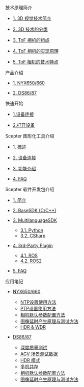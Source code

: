 技术原理简介

- [1. 3D 视觉技术简介](zh-cn/ToFBasicPrinciple/3DTecIntroduction.md)

* [2. 3D 技术的分类](zh-cn/ToFBasicPrinciple/3DTecClassification.md)

- [3. ToF 相机的组成](zh-cn/ToFBasicPrinciple/ToFComposition.md)

* [4. ToF 相机的实现原理](zh-cn/ToFBasicPrinciple/ToFPrinciple.md)

- [5. ToF 相机的技术特点](zh-cn/ToFBasicPrinciple/ToFFeatures.md)

产品介绍

- [1. NYX650/660](zh-cn/ProductIntroduction/NYX650,660.md)

* [2. DS86/87](zh-cn/ProductIntroduction/DS86,87.md)

快速开始

- [1.设备连接](zh-cn/Quickstart/Quickstart#_1-设备连接)

- [2.打开设备](zh-cn/Quickstart/Quickstart#_2-打开设备)

Scepter 图形化工具介绍

- [1. 概述](zh-cn/ScepterGUITool/Overview.md)

* [2. 设备连接](zh-cn/ScepterGUITool/DeviceConnection.md)

- [3. 功能介绍](zh-cn/ScepterGUITool/FunctionIntroduction.md)

* [4. FAQ](zh-cn/ScepterGUITool/FAQ.md)

Scepter 软件开发包介绍

- [1. 简介](zh-cn/ScepterSDK/Overview.md)

* [2. BaseSDK (C/C++)](zh-cn/ScepterSDK/BaseSDK.md)

- [3. MultilanguageSDK](zh-cn/ScepterSDK/MultilanguageSDK/Overview.md)

  - [3.1. Python](zh-cn/ScepterSDK/MultilanguageSDK/Python.md)

  * [3.2. CSharp](zh-cn/ScepterSDK/MultilanguageSDK/CSharp.md)

* [4. 3rd-Party Plugin](zh-cn/ScepterSDK/3rd-Party-Plugin/Overview.md)

  - [4.1. ROS](zh-cn/ScepterSDK/3rd-Party-Plugin/ROS.md)

  * [4.2. ROS2](zh-cn/ScepterSDK/3rd-Party-Plugin/ROS2.md)

- [5. FAQ](zh-cn/ScepterSDK/FAQ.md)

应用笔记

- [NYX650/660](javascript:;)

  * [NTP设置使用方法](zh-cn/ApplicationNote/NYX650&660/NTP-client-configuration.md)

  - [PTP设置使用方法](zh-cn/ApplicationNote/NYX650&660/PTP-client-configuration.md)

  * [相机默认参数配置方法](zh-cn/ApplicationNote/NYX650&660/Device-initialization-parameter-method.md)

  - [图像延时产生原理与测试方法](zh-cn/ApplicationNote/NYX650&660/Frame-dalay-test-method.md)

  * [HDR & WDR](zh-cn/ApplicationNote/NYX650&660/HDR-WDR-method.md)

* [DS86/87](javascript:;)

  - [深度质量测试](zh-cn/ApplicationNote/DS86&87/Depth-Quality-Test.md)

  * [AGV 场景测试数据](zh-cn/ApplicationNote/DS86&87/AGV-scene-Testing-Data.md)

  - [HDR 模式](zh-cn/ApplicationNote/DS86&87/HDR-Mode.md)

  * [多机共存](zh-cn/ApplicationNote/DS86&87/Multi-Cameras-Coexist.md)

  - [相机默认参数配置方法](zh-cn/ApplicationNote/NYX650&660/Device-initialization-parameter-method.md)

  * [图像延时产生原理与测试方法](zh-cn/ApplicationNote/NYX650&660/Frame-dalay-test-method.md)
